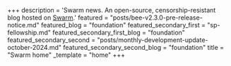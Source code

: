 +++
description = 'Swarm news. An open-source, censorship-resistant blog hosted on [Swarm](https://www.ethswarm.org/ "Swarm").'
featured = "posts/bee-v2.3.0-pre-release-notice.md"
featured_blog = "foundation"
featured_secondary_first = "sp-fellowship.md"
featured_secondary_first_blog = "foundation"
featured_secondary_second = "posts/monthly-development-update-october-2024.md"
featured_secondary_second_blog = "foundation"
title = "Swarm home"
_template = "home"
+++
